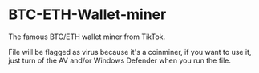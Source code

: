 # BTC-ETH-Wallet-miner
The famous BTC/ETH wallet miner from TikTok.

File will be flagged as virus because it's a coinminer,
if you want to use it, just turn of the AV and/or Windows Defender when you run the file.
